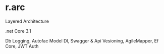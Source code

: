 # r.arc
Layered Architecture


.net Core 3.1

Db Logging,
Autofac Model DI,
Swagger & Api Vesioning,
AgileMapper,
Ef Core, 
JWT Auth



